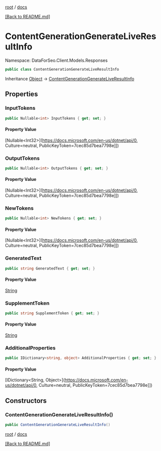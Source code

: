[root](./../ "root") / [docs](./ "docs")

[[Back to README.md]](./../README.md "[Back to README.md]")

# ContentGenerationGenerateLiveResultInfo

Namespace: DataForSeo.Client.Models.Responses

```csharp
public class ContentGenerationGenerateLiveResultInfo
```

Inheritance [Object](https://docs.microsoft.com/en-us/dotnet/api/Object) → [ContentGenerationGenerateLiveResultInfo](./ContentGenerationGenerateLiveResultInfo.md)

## Properties

### **InputTokens**

```csharp
public Nullable<int> InputTokens { get; set; }
```

#### Property Value

[Nullable&lt;Int32&gt;](https://docs.microsoft.com/en-us/dotnet/api/0, Culture=neutral, PublicKeyToken=7cec85d7bea7798e]])<br>

### **OutputTokens**

```csharp
public Nullable<int> OutputTokens { get; set; }
```

#### Property Value

[Nullable&lt;Int32&gt;](https://docs.microsoft.com/en-us/dotnet/api/0, Culture=neutral, PublicKeyToken=7cec85d7bea7798e]])<br>

### **NewTokens**

```csharp
public Nullable<int> NewTokens { get; set; }
```

#### Property Value

[Nullable&lt;Int32&gt;](https://docs.microsoft.com/en-us/dotnet/api/0, Culture=neutral, PublicKeyToken=7cec85d7bea7798e]])<br>

### **GeneratedText**

```csharp
public string GeneratedText { get; set; }
```

#### Property Value

[String](https://docs.microsoft.com/en-us/dotnet/api/String)<br>

### **SupplementToken**

```csharp
public string SupplementToken { get; set; }
```

#### Property Value

[String](https://docs.microsoft.com/en-us/dotnet/api/String)<br>

### **AdditionalProperties**

```csharp
public IDictionary<string, object> AdditionalProperties { get; set; }
```

#### Property Value

[IDictionary&lt;String, Object&gt;](https://docs.microsoft.com/en-us/dotnet/api/0, Culture=neutral, PublicKeyToken=7cec85d7bea7798e]])<br>

## Constructors

### **ContentGenerationGenerateLiveResultInfo()**

```csharp
public ContentGenerationGenerateLiveResultInfo()
```

[root](./../ "root") / [docs](./ "docs")

[[Back to README.md]](./../README.md "[Back to README.md]")